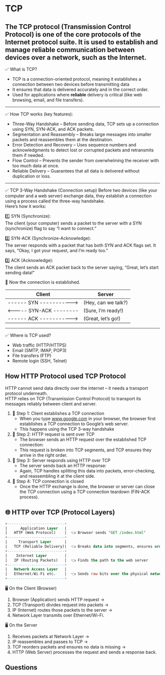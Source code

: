 # TCP
The TCP protocol (Transmission Control Protocol) is one of the core protocols of the Internet protocol suite. It is used to establish and manage **reliable** communication between devices over a network, such as the Internet.
---
✅ What is TCP?

* TCP is a connection-oriented protocol, meaning it establishes a connection between two devices before transmitting data
* It ensures that data is delivered accurately and in the correct order.
* Used for applications where **reliable** delivery is critical (like web browsing, email, and file transfers).
---
✅ How TCP works (key features):

* Three-Way Handshake – Before sending data, TCP sets up a connection using SYN, SYN-ACK, and ACK packets.
* Segmentation and Reassembly – Breaks large messages into smaller packets and reassembles them at the destination.
* Error Detection and Recovery – Uses sequence numbers and acknowledgments to detect lost or corrupted packets and retransmits them if needed.
* Flow Control – Prevents the sender from overwhelming the receiver with too much data at once.
* Reliable Delivery – Guarantees that all data is delivered without duplication or loss.
---
✅ TCP 3-Way Handshake (Connection setup)
Before two devices (like your computer and a web server) exchange data, they establish a connection using a process called the three-way handshake.
<br>
Here’s how it works:

1️⃣ SYN (Synchronize): <br>
The client (your computer) sends a packet to the server with a SYN (synchronize) flag to say “I want to connect.”<br>

2️⃣ SYN-ACK (Synchronize-Acknowledge):<br>
The server responds with a packet that has both SYN and ACK flags set. It says, “Okay, I got your request, and I’m ready too.”<br>

3️⃣ ACK (Acknowledge):<br>
The client sends an ACK packet back to the server saying, “Great, let’s start sending data!”<br>

🎯 Now the connection is established. <br>

| Client                  | Server              |
| ----------------------- | ------------------- |
| ------ SYN -----------> | (Hey, can we talk?) |
| <----- SYN-ACK -------- | (Sure, I’m ready!)  |
| ------ ACK -----------> | (Great, let’s go!)  |
---

✅ Where is TCP used?
* Web traffic (HTTP/HTTPS)
* Email (SMTP, IMAP, POP3)
* File transfers (FTP)
* Remote login (SSH, Telnet)

## How HTTP Protocol used TCP Protocol
HTTP cannot send data directly over the internet – it needs a transport protocol underneath. <br>
HTTP relies on TCP (Transmission Control Protocol) to transport its messages reliably between client and server. <br>

1. 📝 Step 1: Client establishes a TCP connection
     * When you type www.google.com in your browser, the browser first establishes a TCP connection to Google’s web server.
     * This happens using the TCP 3-way handshake
2. 📝 Step 2: HTTP request is sent over TCP
   * The browser sends an HTTP request over the established TCP connection:
   * This request is broken into TCP segments, and TCP ensures they arrive in the right order.
3. 📝 Step 3: Server responds using HTTP over TCP
   * The server sends back an HTTP response:
   * Again, TCP handles splitting this data into packets, error-checking, and reassembling it at the client side.
4. 📝 Step 4: TCP connection is closed
   * Once the HTTP exchange is done, the browser or server can close the TCP connection using a TCP connection teardown (FIN-ACK process).

## 🌐 HTTP over TCP (Protocol Layers)
```sql
+--------------------------+
|      Application Layer   |
|   HTTP (Web Protocol)    |  👈 Browser sends "GET /index.html"
+--------------------------+
|     Transport Layer      |
|   TCP (Reliable Delivery)|  👈 Breaks data into segments, ensures order
+--------------------------+
|    Internet Layer        |
|   IP (Routing Packets)   |  👈 Finds the path to the web server
+--------------------------+
|   Network Access Layer   |
|   Ethernet/Wi-Fi etc.    |  👈 Sends raw bits over the physical network
+--------------------------+
```
🖥️ On the Client (Browser)
1. Browser (Application) sends HTTP request →
1. TCP (Transport) divides request into packets →
1. IP (Internet) routes those packets to the server →
1. Network Layer transmits over Ethernet/Wi-Fi.

🖥️ On the Server
1. Receives packets at Network Layer →
1. IP reassembles and passes to TCP →
1. TCP reorders packets and ensures no data is missing →
1. HTTP (Web Server) processes the request and sends a response back.




## Questions